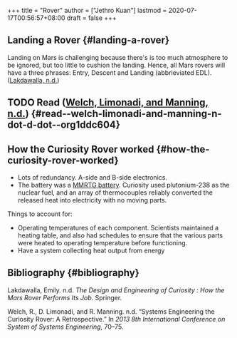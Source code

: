+++
title = "Rover"
author = ["Jethro Kuan"]
lastmod = 2020-07-17T00:56:57+08:00
draft = false
+++

## Landing a Rover {#landing-a-rover}

Landing on Mars is challenging because there's is too much
atmosphere to be ignored, but too little to cushion the landing.
Hence, all Mars rovers will have a three phrases: Entry, Descent and
Landing (abbrieviated EDL). ([Lakdawalla, n.d.](#org8b69000))

## <span class="org-todo todo TODO">TODO</span> Read ([Welch, Limonadi, and Manning, n.d.](#org1ddc604)) {#read--welch-limonadi-and-manning-n-dot-d-dot--org1ddc604}

## How the Curiosity Rover worked {#how-the-curiosity-rover-worked}

- Lots of redundancy. A-side and B-side electronics.
- The battery was a [MMRTG battery](https://en.wikipedia.org/wiki/Multi-mission%5Fradioisotope%5Fthermoelectric%5Fgenerator). Curiosity used plutonium-238 as the
  nuclear fuel, and an array of thermocouples reliably converted the
  released heat into electricity with no moving parts.

Things to account for:

- Operating temperatures of each component. Scientists maintained a
  heating table, and also had schedules to ensure that the various
  parts were heated to operating temperature before functioning.
- Have a system collecting heat output from energy

## Bibliography {#bibliography}

<a id="org8b69000"></a>Lakdawalla, Emily. n.d. _The Design and Engineering of Curiosity : How the Mars Rover Performs Its Job_. Springer.

<a id="org1ddc604"></a>Welch, R., D. Limonadi, and R. Manning. n.d. “Systems Engineering the Curiosity Rover: A Retrospective.” In _2013 8th International Conference on System of Systems Engineering_, 70–75.
